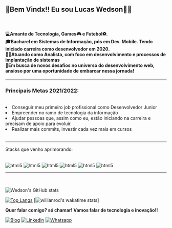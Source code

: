 
<h2>👋Bem Vindx!! Eu sou Lucas Wedson👊👊</h2><br>
      <h4> 💻Amante de Tecnologia, Games🎮 e Futebol⚽. 
      <br>🎓Bacharel em Sistemas de Informação, pós em Dev. Mobile. Tendo iniciado carreira como desenvolvedor em 2020.  <br>
      👨‍💻Atuando como Analista, com foco em desenvolvimento e processos de implantação de sistemas<br>
      🚀Em busca de novos desafios no universo do desenvolvimento web, ansioso por uma oportunidade de embarcar nessa jornada!
</h4>
<hr>
<h3> Principais Metas 2021/2022:</h3><br>
<li>Conseguir meu primeiro job profissional como Desenvolvedor Junior</li>
<li>Empreender no ramo de tecnologia da informação</li>
<li>Ajudar pessoas que, assim como eu, estão iniciando na carreira e precisam de apoio para evoluir.</li>
<li>Realizar mais commits, investir cada vez mais em cursos </li><br><hr>

Stacks que venho aprimorando:

<div style="display: inline_block"><br>
<img align="center" alt="html5" src="https://img.shields.io/badge/JavaScript-F7DF1E?style=for-the-badge&logo=javascript&logoColor=black"/>
<img align="center" alt="html5" src="https://img.shields.io/badge/HTML5-E34F26?style=for-the-badge&logo=html5&logoColor=white"/>
<img align="center" alt="html5" src="https://img.shields.io/badge/CSS3-1572B6?style=for-the-badge&logo=css3&logoColor=white"/>
<img align="center" alt="html5" src="https://img.shields.io/badge/React-20232A?style=for-the-badge&logo=react&logoColor=61DAFB"/>
<img align="center" alt="html5" src="https://img.shields.io/badge/React_Native-20232A?style=for-the-badge&logo=react&logoColor=61DAFB"/>
<img align="center" alt="html5" src="https://img.shields.io/badge/Node.js-43853D?style=for-the-badge&logo=node.js&logoColor=white"/>

  </div><hr><br>





![Wedson's GitHub stats](https://github-readme-stats.vercel.app/api?username=lucaswedson&show_icons=true&theme=dracula)

 [![Top Langs](https://github-readme-stats.vercel.app/api/top-langs/?username=lucaswedson)](https://github.com/anuraghazra/github-readme-stats)
 [![willianrod's wakatime stats](https://github-readme-stats.vercel.app/api/wakatime?username=lucaswedson)]


<strong>Quer falar comigo? só chamar! Vamos falar de tecnologia e inovação!!</strong>

[![Blog](	https://img.shields.io/badge/Instagram-E4405F?style=for-the-badge&logo=instagram&logoColor=white)](https://www.instagram.com/lucaswedson)
[![Linkedin](	https://img.shields.io/badge/LinkedIn-0077B5?style=for-the-badge&logo=linkedin&logoColor=white)](https://www.linkedin.com/in/lucaswedson)
[![Whatsapp](https://img.shields.io/badge/WhatsApp-25D366?style=for-the-badge&logo=whatsapp&logoColor=white)](http://api.whatsapp.com/send?phone=556392698671)

